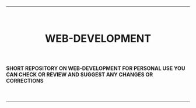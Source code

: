 <hr size="3" noshade><br>
<center>
<h1> WEB-DEVELOPMENT </h1>
  </center>
<br>
<h4> SHORT REPOSITORY ON WEB-DEVELOPMENT FOR PERSONAL USE YOU CAN CHECK OR REVIEW AND SUGGEST ANY CHANGES OR CORRECTIONS </h4><br>
<hr size="3" noshade>

